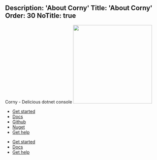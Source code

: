 Description: 'About Corny'
Title: 'About Corny'
Order: 30
NoTitle: true
---

<div class="teasor">   
    <div class="teasor__logo">
        <span>Corny - Delicious dotnet console</span>
        <img src="/assets/img/logo.svg" width="256" height="256" />
    </div>
     <ul class="teasor__buttons">
        <li><a href="~/docs/tutorials/10-getting-started.html">Get started</a></li>
        <li><a href="~/docs/">Docs</a></li>
        <li><a href="https://github.com/xenial-io/Corny" target="_blank">Github</a></li>
        <li><a href="https://www.nuget.org/packages/Xenial.Corny/" target="_blank">Nuget</a></li>
        <li><a href="https://github.com/xenial-io/Corny/issues" target="_blank">Get help</a></li>
    </ul>
</div>

<div class="teasor">   
     <ul class="teasor__buttons">
        <li><a href="~/docs/tutorials/10-getting-started.html">Get started</a></li>
        <li><a href="~/docs/">Docs</a></li>
        <li><a href="#">Get help</a></li>
    </ul>
</div>